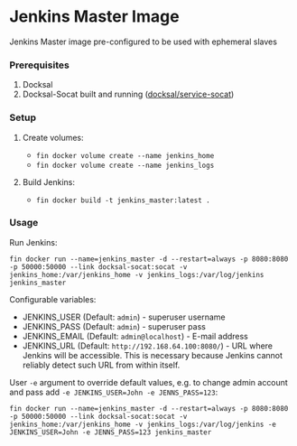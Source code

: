 # Jenkins Master Image #

Jenkins Master image pre-configured to be used with ephemeral slaves 

### Prerequisites ###

1. Docksal
2. Docksal-Socat built and running ([docksal/service-socat](https://github.com/docksal/service-socat))

### Setup ###

1. Create volumes:
 
    - `fin docker volume create --name jenkins_home`
    - `fin docker volume create --name jenkins_logs`
    
2. Build Jenkins:
 
    - `fin docker build -t jenkins_master:latest .`

### Usage ###

Run Jenkins:
 
`fin docker run --name=jenkins_master -d --restart=always -p 8080:8080 -p 50000:50000 --link docksal-socat:socat -v jenkins_home:/var/jenkins_home -v jenkins_logs:/var/log/jenkins jenkins_master`

Configurable variables:

 - JENKINS_USER (Default: `admin`) - superuser username
 - JENKINS_PASS (Default: `admin`) - superuser pass
 - JENKINS_EMAIL (Default: `admin@localhost`) - E-mail address
 - JENKINS_URL (Default: `http://192.168.64.100:8080/`) - URL where Jenkins will be accessible. This is necessary because Jenkins cannot reliably detect such URL from within itself.

User `-e` argument to override default values, e.g. to change admin account and pass add `-e JENKINS_USER=John -e JENNS_PASS=123`:

`fin docker run --name=jenkins_master -d --restart=always -p 8080:8080 -p 50000:50000 --link docksal-socat:socat -v jenkins_home:/var/jenkins_home -v jenkins_logs:/var/log/jenkins -e JENKINS_USER=John -e JENNS_PASS=123 jenkins_master`
